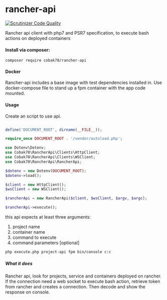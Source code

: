 # rancher-api
[![Scrutinizer Code Quality](https://scrutinizer-ci.com/g/cobak78/rancher-api/badges/quality-score.png?b=master)](https://scrutinizer-ci.com/g/cobak78/rancher-api/?branch=master)

Rancher api client with php7 and PSR7 specification, to execute bash actions on deployed containers

#### Install via composer:
    composer require cobak78/rancher-api

#### Docker
Rancher-api includes a base image with test dependencies installed in.
Use docker-compose file to stand up a fpm container with the app code mounted.

#### Usage
Create an script to use api.

```php

define('DOCUMENT_ROOT', dirname(__FILE__));

require_once DOCUMENT_ROOT . '/vendor/autoload.php';

use Dotenv\Dotenv;
use Cobak78\RancherApi\Clients\HttpClient;
use Cobak78\RancherApi\Clients\WSClient;
use Cobak78\RancherApi\RancherApi;

$dotenv = new Dotenv(DOCUMENT_ROOT);
$dotenv->load();

$client = new HttpClient();
$wsClient = new WSClient();

$rancherApi = new RancherApi($client, $wsClient, $argv, $argc);

$rancherApi->execute();

```

this api expects at least three arguments:
1. project name
2. container name
3. command to execute
4. command parameters [optional]
 
```bash
php execute.php project-api fpm bin/console c:c
```


##### What it does

Rancher api, look for projects, service and containers deployed on rancher. If the connection need a web socket to execute bash action, retrieve token from rancher and creates a connection. Then decode and show the response on console.
